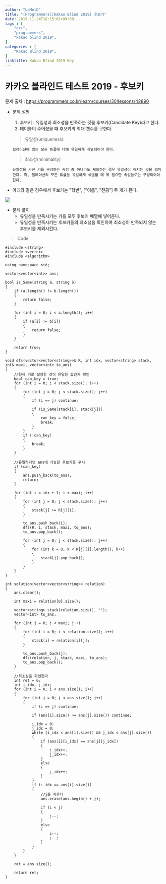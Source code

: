 ```yaml
---
author: "LaMelD"
title: "[Programmers][Kakao Blind 2019] 후보키"
date: 2019-11-24T18:15:02+09:00
tags : [
    "c++",
    "programmers",
    "kakao blind 2019",
]
categories : [
    "Kakao Blind 2019",
]
linktitle: Kakao Blind 2019 Key
---
```


<h1>카카오 블라인드 테스트 2019 - 후보키</h1>

문제 출처 : <a href="https://programmers.co.kr/learn/courses/30/lessons/42890">https://programmers.co.kr/learn/courses/30/lessons/42890</a>

- 문제 설명
	1. 후보키 : 유일성과 최소성을 만족하는 것을 후보키(Candidate Key)라고 한다.
	2. 테이블이 주어졌을 때 후보키의 최대 갯수를 구한다.
	
	>유일성(uniqueness)
	```
	릴레이션에 있는 모든 튜플에 대해 유일하게 식별되어야 한다.
	```
	>최소성(minimality)
	```
	유일성을 가진 키를 구성하는 속성 중 하나라도 제외하는 경우 유일성이 깨지는 것을 의미한다. 즉, 릴레이션의 모든 튜플을 유일하게 식별할 때 꼭 필요한 속성들로만 구성되어야 한다.
	```
	
- 아래와 같은 경우에서 후보키는 "학번", ["이름", "전공"] 두 개가 된다.
<img src="/images/key1.jpg">

- 문제 풀이
	- 유일성을 만족시키는 키를 모두 후보키 배열에 넣어준다.
	- 유일성을 만족시키는 후보키들의 최소성을 확인하여 최소성이 만족되지 않는 후보키를 제외시킨다.
	
>Code
```
#include <string>
#include <vector>
#include <algorithm>

using namespace std;

vector<vector<int>> ans;

bool is_Same(string a, string b)
{
	if (a.length() != b.length())
	{
		return false;
	}

	for (int i = 0; i < a.length(); i++)
	{
		if (a[i] != b[i])
		{
			return false;
		}
	}

	return true;
}

void dfs(vector<vector<string>>& R, int idx, vector<string> stack, int& maxi, vector<int> to_ans)
{
	//현재 키로 설정한 것이 유일한 값인지 확인
	bool can_key = true;
	for (int i = 0; i < stack.size(); i++)
	{
		for (int j = 0; j < stack.size(); j++)
		{
			if (i == j) continue;

			if (is_Same(stack[i], stack[j]))
			{
				can_key = false;
				break;
			}
		}
		if (!can_key)
		{
			break;
		}
	}

	//유일하다면 ans에 가능한 후보키를 푸시
	if (can_key)
	{
		ans.push_back(to_ans);
		return;
	}

	for (int i = idx + 1; i < maxi; i++)
	{
		for (int j = 0; j < stack.size(); j++)
		{
			stack[j] += R[j][i];
		}

		to_ans.push_back(i);
		dfs(R, i, stack, maxi, to_ans);
		to_ans.pop_back();

		for (int j = 0; j < stack.size(); j++)
		{
			for (int k = 0; k < R[j][i].length(); k++)
			{
				stack[j].pop_back();
			}
		}
	}
}

int solution(vector<vector<string>> relation)
{
	ans.clear();

	int maxi = relation[0].size();

	vector<string> stack(relation.size(), "");
	vector<int> to_ans;

	for (int j = 0; j < maxi; j++)
	{
		for (int i = 0; i < relation.size(); i++)
		{
			stack[i] = relation[i][j];
		}

		to_ans.push_back(j);
		dfs(relation, j, stack, maxi, to_ans);
		to_ans.pop_back();
	}

	//최소성을 확인한다
	int ret = 0;
	int i_idx, j_idx;
	for (int i = 0; i < ans.size(); i++)
	{
		for (int j = 0; j < ans.size(); j++)
		{
			if (i == j) continue;

			if (ans[i].size() >= ans[j].size()) continue;

			i_idx = 0;
			j_idx = 0;
			while (i_idx < ans[i].size() && j_idx < ans[j].size())
			{
				if (ans[i][i_idx] == ans[j][j_idx])
				{
					i_idx++;
					j_idx++;
				}
				else
				{
					j_idx++;
				}
			}
			if (i_idx == ans[i].size())
			{
				//j를 지운다
				ans.erase(ans.begin() + j);

				if (i < j)
				{
					j--;
				}
				else
				{
					i--;
					j--;
				}
			}
		}
	}

	ret = ans.size();

	return ret;
}
```